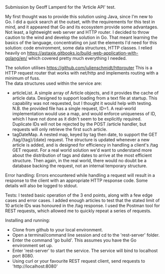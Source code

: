 Submission by Geoff Lamperd for the 'Article API' test.

My first thought was to provide this solution using Java, since I'm new to Go. I did a quick search at the outset,
with the requirements for this test in mind, and it appeared that Go and its ecosystem provide some advantages. Not least, 
a lightweight web server and HTTP router. I decided to throw caution to the wind and develop the solution in Go. That 
meant learning the basics of the language, concentrating on just the elements I'd need for this solution: code environment,
some data structures, HTTP classes. I relied heavily on  https://astaxie.gitbooks.io/build-web-application-with-golang/en/
which covered pretty much everything I needed.

The solution utilises https://github.com/julienschmidt/httprouter This is a HTTP request router that works with
net/http and implements routing with a minimum of fuss.  
The data structures used within the service are:
- articleList. A simple array of Article objects, and it provides the cache of article data. Designed to support loading from a text file at startup. This 
	capability was not requested, but I thought it would help with testing. N.B. the provided file has
	a single request, ID=1. A real-world implementation would
	use a map, and would enforce uniqueness of ID, which I have not done as it didn't seem to be explicitly required. Duplicate IDs will not be rejected by the POST /article handler, but requests will only 
	retrieve the first such article.
- tagDateMap. A nested map, keyed by tag then date, to support the GET /tag/{tag}/{date} request. The 
	structure is updated whenever a new article is added, and is designed for efficiency in handling a
	client's /tag GET request. For a real world
	solution we'd want to understand more about the distribution of tags and dates to arrive at the most efficient structure. Then again, in the real world, there would no doubt be a database backing the 
	request, not an internal temporary structure. 
	
Error handling: Errors encountered while handling a request will result in a response to the client with 
	an appropriate HTTP response code. Some details will also be logged to stdout. 
	
Tests: I tested basic operation of the 3 end points, along with a few edge cases and error cases. I added
	enough articles to test that the stated limit of 10 article IDs was honoured in the /tag response. I used
	the Postman tool for REST requests, which allowed me to quickly repeat a series of requests.
	

Installing and running:

- Clone from github to your local environment. 
- Open a terminal/command line session and cd to the 'rest-server' folder.
- Enter the command 'go build'. This assumes you have the Go environment set up.
- Enter 'rest-server' to start the service. The service will bind to localhost port 8080. 
- Using curl or your favourite REST request client, send requests to 'http://localhost:8080'

